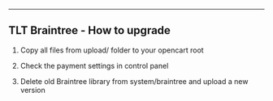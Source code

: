 --------------------------------------
TLT Braintree - How to upgrade
--------------------------------------

1. Copy all files from upload/ folder to your opencart root

2. Check the payment settings in control panel

3. Delete old Braintree library from system/braintree and upload a new version
